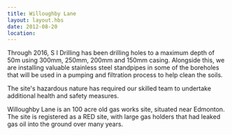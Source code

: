 ```yaml
---
title: Willoughby Lane
layout: layout.hbs
date: 2012-08-20
location:
---
```

Through 2016, S I Drilling has been drilling holes to a maximum depth of 50m using 300mm, 250mm, 200mm and 150mm casing. Alongside this, we are installing valuable stainless steel standpipes in some of the boreholes that will be used in a pumping and filtration process to help clean the soils.

The site's hazardous nature has required our skilled team to undertake additional health and safety measures.

Willoughby Lane is an 100 acre old gas works site, situated near Edmonton. The site is registered as a RED site, with large gas holders that had leaked gas oil into the ground over many years.
